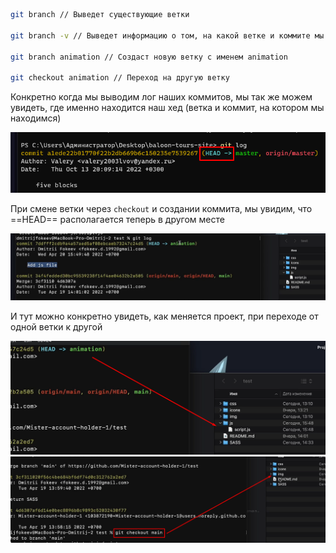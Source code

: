 

```bash
git branch // Выведет существующие ветки

git branch -v // Выведет информацию о том, на какой ветке и коммите мы находимся прямо сейчас

git branch animation // Создаст новую ветку с именем animation

git checkout animation // Переход на другую ветку
```

Конкретно когда мы выводим лог наших коммитов, мы так же можем увидеть, где именно находится наш хед (ветка и коммит, на котором мы находимся)

![](_png/3d199c3d0b225d98999ddf1c3ca36903.png)

При смене ветки через `checkout` и создании коммита, мы увидим, что ==HEAD== располагается теперь в другом месте

![](_png/283b6cf2d4b3908031f8f7e94aa608f0.png)

И тут можно конкретно увидеть, как меняется проект, при переходе от одной ветки к другой

![](_png/2567134bc3045926fa93d2f8a093622e.png)
![](_png/d91d2da1d45190469dbb23137fb74bd7.png)